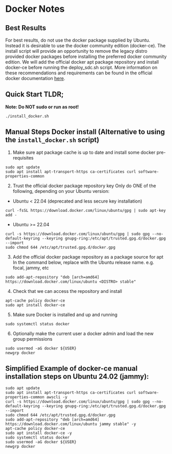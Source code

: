 # Docker Notes

## Best Results
For best results, do not use the docker package supplied by Ubuntu. Instead it is desirable to use the
docker community edition (docker-ce). The install script will provide an opportunity to remove the legacy distro provided docker packages before installing the preferred docker community edition. We will add the official docker apt package repository
and install docker-ce before running the deploy_sdc.sh script. More information on these recommendations and requirements can be found in the official docker documentation [here](https://docs.docker.com/engine/install/ubuntu/#prerequisites).

## Quick Start TLDR;
**Note: Do NOT sudo or run as root!**
```
./install_docker.sh
```

## Manual Steps Docker install (Alternative to using the `install_docker.sh` script)
1. Make sure apt package cache is up to date and install some docker pre-requisites
```
sudo apt update
sudo apt install apt-transport-https ca-certificates curl software-properties-common
```
2. Trust the official docker package repository key
Only do ONE of the following, depending on your Ubuntu version:
- Ubuntu < 22.04 (deprecated and less secure key installation)
 ```
 curl -fsSL https://download.docker.com/linux/ubuntu/gpg | sudo apt-key add -
 ```
- Ubuntu >= 22.04
```
curl -s https://download.docker.com/linux/ubuntu/gpg | sudo gpg --no-default-keyring --keyring gnupg-ring:/etc/apt/trusted.gpg.d/docker.gpg --import
sudo chmod 644 /etc/apt/trusted.gpg.d/docker.gpg
```

3. Add the official docker package repository as a package source for apt
In the command below, replace <DISTRO> with the Ubuntu release name. e.g. focal, jammy, etc
```
sudo add-apt-repository "deb [arch=amd64] https://download.docker.com/linux/ubuntu <DISTRO> stable"
```
  
4. Check that we can access the repository and install
```
apt-cache policy docker-ce
sudo apt install docker-ce
```

5. Make sure Docker is installed and up and running
```
sudo systemctl status docker
```
6. Optionally make the current user a docker admin and load the new group permissions
```
sudo usermod -aG docker ${USER}
newgrp docker
```

## Simplified Example of docker-ce manual installation steps on Ubuntu 24.02 (jammy):
```
sudo apt update
sudo apt install apt-transport-https ca-certificates curl software-properties-common awscli -y
curl -s https://download.docker.com/linux/ubuntu/gpg | sudo gpg --no-default-keyring --keyring gnupg-ring:/etc/apt/trusted.gpg.d/docker.gpg --import
sudo chmod 644 /etc/apt/trusted.gpg.d/docker.gpg
sudo add-apt-repository "deb [arch=amd64] https://download.docker.com/linux/ubuntu jammy stable" -y
apt-cache policy docker-ce
sudo apt install docker-ce -y
sudo systemctl status docker 
sudo usermod -aG docker ${USER}
newgrp docker
```